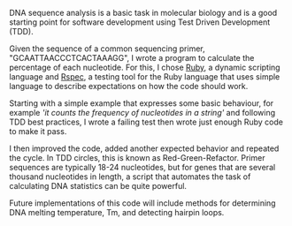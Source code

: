 DNA sequence analysis is a basic task in molecular biology and is a good starting point for software development using Test Driven Development (TDD).


Given the sequence of a common sequencing primer, "GCAATTAACCCTCACTAAAGG", I wrote a program to calculate the percentage of each nucleotide.
For this, I chose [Ruby](https://www.ruby-lang.org/en/), a dynamic scripting language and [Rspec](http://rspec.info/), a testing tool for the Ruby language that uses simple language to describe expectations on how the code should work.


Starting with a simple example that expresses some basic behaviour, for example *'it counts the frequency of nucleotides in a string'* and following TDD best practices, I wrote a failing test then wrote just enough Ruby code to make it pass.


I then improved the code, added another expected behavior and repeated the cycle. In TDD circles, this is known as Red-Green-Refactor. Primer sequences are typically 18-24 nucleotides, but for genes that are several thousand nucleotides in length, a script that automates the task of calculating DNA statistics can be quite powerful.


Future implementations of this code will include methods for determining DNA melting temperature, Tm, and detecting hairpin loops.

